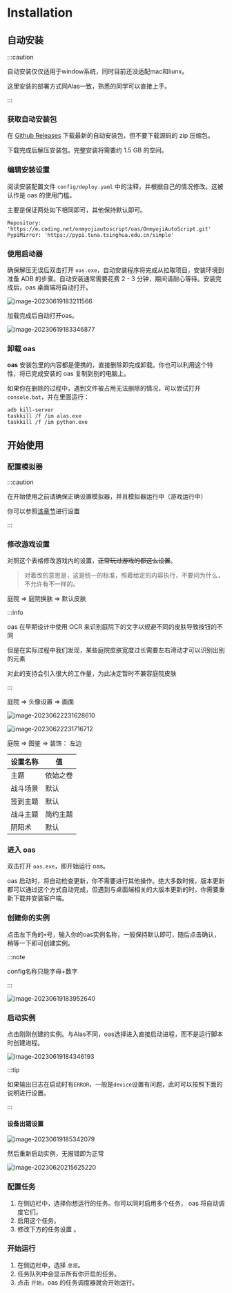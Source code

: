 # Installation

## 自动安装
:::caution

自动安装仅仅适用于window系统，同时目前还没适配mac和liunx。

这里安装的部署方式同Alas一致，熟悉的同学可以直接上手。

:::

### 获取自动安装包

在 [Github Releases](https://github.com/runhey/OnmyojiAutoScript/releases) 下载最新的自动安装包，但不要下载源码的 zip 压缩包。

下载完成后解压安装包。完整安装将需要约 1.5 GB 的空间。



### 编辑安装设置

阅读安装配置文件 `config/deploy.yaml` 中的注释，并根据自己的情况修改。这被认作是 oas 的使用门槛。

主要是保证两处如下相同即可，其他保持默认即可。

```
Repository: 'https://e.coding.net/onmyojiautoscript/oas/OnmyojiAutoScript.git'
PypiMirror: 'https://pypi.tuna.tsinghua.edu.cn/simple'
```



### 使用启动器

确保解压无误后双击打开 `oas.exe`，自动安装程序将完成从拉取项目，安装环境到准备 ADB 的步骤。自动安装通常需要花费 2 - 3 分钟，期间请耐心等待。安装完成后，oas 桌面端将自动打开。

![image-20230619183211566](https://runhey-img-stg1.oss-cn-chengdu.aliyuncs.com/img2/202306191832110.png)

加载完成后自动打开oas。

![image-20230619183346877](https://runhey-img-stg1.oss-cn-chengdu.aliyuncs.com/img2/202306191833988.png)

### 卸载 oas

**oas** 安装包里的内容都是便携的，直接删除即完成卸载。你也可以利用这个特性，将已完成安装的 oas 复制到别的电脑上。

如果你在删除的过程中，遇到文件被占用无法删除的情况，可以尝试打开 `console.bat`，并在里面运行：

```
adb kill-server
taskkill /f /im alas.exe
taskkill /f /im python.exe
```



## 开始使用

### 配置模拟器

:::caution

在开始使用之前请确保正确设置模拟器，并且模拟器运行中（游戏运行中）

你可以参照[该章节](emulator-support.md)进行设置

:::

### 修改游戏设置

对照这个表格修改游戏内的设置，~~正常玩过游戏的都这么设置~~。

> 对着改的意思是，这是统一的标准，照着给定的内容执行，不要问为什么，不允许有不一样的。

庭院 => 庭院换肤 => 默认皮肤 

:::info

oas 在早期设计中使用 OCR 来识别庭院下的文字以规避不同的皮肤导致按钮的不同

但是在实际过程中我们发现，某些庭院皮肤宽度过长需要左右滑动才可以识别出别的元素

对此的支持会引入很大的工作量，为此决定暂时不兼容庭院皮肤

:::

庭院 => 头像设置 => 画面

![image-20230622231628610](https://runhey-img-stg1.oss-cn-chengdu.aliyuncs.com/img2/202306222316047.png)

![image-20230622231716712](https://runhey-img-stg1.oss-cn-chengdu.aliyuncs.com/img2/202306222317916.png)

庭院 => 图鉴 => 装饰： 左边

| 设置名称 | 值       |
| -------- | -------- |
| 主题     | 依始之卷 |
| 战斗场景 | 默认     |
| 签到主题 | 默认     |
| 战斗主题 | 简约主题 |
| 阴阳术   | 默认     |


### 进入 oas

双击打开 `oas.exe`，即开始运行 oas。

oas 启动时，将自动检查更新，你不需要进行其他操作。绝大多数时候，版本更新都可以通过这个方式自动完成，但遇到与桌面端相关的大版本更新的时，你需要重新下载并安装客户端。

### 创建你的实例

点击左下角的`+`号，输入你的oas实例名称，一般保持默认即可，随后点击确认，稍等一下即可创建实例。



:::note

config名称只能字母+数字

:::



![image-20230619183952640](https://runhey-img-stg1.oss-cn-chengdu.aliyuncs.com/img2/202306191839668.png)

### 启动实例

点击刚刚创建的实例。与Alas不同，oas选择进入直接启动进程，而不是运行脚本时创建进程。

![image-20230619184346193](https://runhey-img-stg1.oss-cn-chengdu.aliyuncs.com/img2/202306191843195.png)

:::tip

如果输出日志在启动时有`ERROR`，一般是`device`设置有问题，此时可以按照下面的说明进行设置。

:::

#### 设备出错设置

![image-20230619185342079](https://runhey-img-stg1.oss-cn-chengdu.aliyuncs.com/img2/202306191853864.png)

然后重新启动实例，无报错即为正常

![image-20230620215625220](https://runhey-img-stg1.oss-cn-chengdu.aliyuncs.com/img2/202306202156374.png)

### 配置任务

1. 在侧边栏中，选择你想运行的任务。你可以同时启用多个任务，	oas 将自动调度它们。
2. 启用这个任务。
3. 修改下方的任务设置 。

### 开始运行

1. 在侧边栏中，选择 `总览`。
2. 任务队列中会显示所有你开启的任务。
3. 点击 `开始`，oas 的任务调度器就会开始运行。
